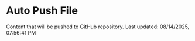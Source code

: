 # Auto Push File

Content that will be pushed to GitHub repository.
Last updated: 08/14/2025, 07:56:41 PM